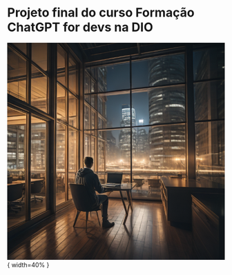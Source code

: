 # Projeto final do curso Formação ChatGPT for devs na DIO

![capa gerada por ia](output/2d528cc3-85e4-4794-aefa-7a8b6b50f5f2.png){ width=40% }
